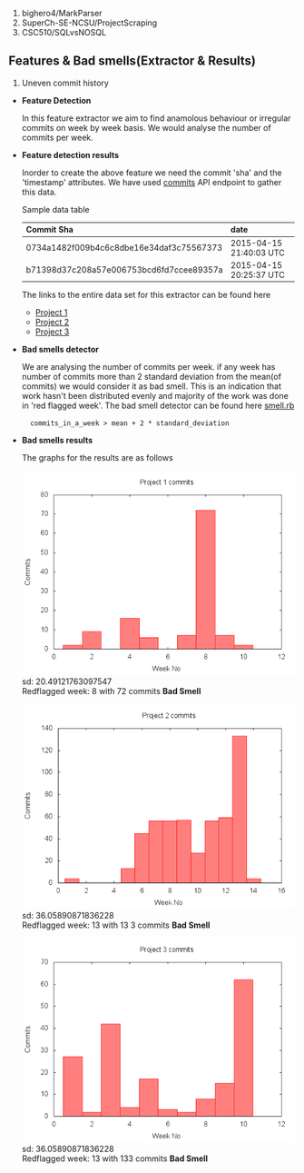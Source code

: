 1. bighero4/MarkParser
2. SuperCh-SE-NCSU/ProjectScraping
3. CSC510/SQLvsNOSQL

## Features & Bad smells(Extractor & Results) 

1. Uneven commit history

- __Feature Detection__
    
    In this feature extractor we aim to find anamolous behaviour or irregular commits on week by week basis. We would analyse the number of commits per week.

- __Feature detection results__
    
    Inorder to create the above feature we need the commit 'sha' and the 'timestamp' attributes. We have used [commits](https://developer.github.com/v3/repos/commits/) API endpoint to gather this data.

    Sample data table 

    | Commit Sha |date|  
    |----------- |----|
    |0734a1482f009b4c6c8dbe16e34daf3c75567373|2015-04-15 21:40:03 UTC|
    |b71398d37c208a57e006753bcd6fd7ccee89357a|2015-04-15 20:25:37 UTC|

    The links to the entire data set for this extractor can be found here
    * [Project 1](./features/unever_commits/feature_results/project_1_commits.csv)
    * [Project 2](./features/unever_commits/feature_results/project_2_commits.csv)
    * [Project 3](./features/unever_commits/feature_results/project_3_commits.csv)


- __Bad smells detector__
    
    We are analysing the number of commits per week. if any week has number of commits more than 2 standard deviation from the mean(of commits) we would consider it as bad smell. This is an indication that work hasn't been distributed evenly and majority of the work was done in 'red flagged week'.
    The bad smell detector can be found here [smell.rb](./features/uneven_commits/smell.rb)

        commits_in_a_week > mean + 2 * standard_deviation  
      
- __Bad smells results__
    
    The graphs for the results are as follows
    
    ![](./features/uneven_commits/smell_results/project_1_commits.png)
    sd: 20.49121763097547<br>
    Redflagged week: 8 with 72 commits __Bad Smell__

    ![](./features/uneven_commits/smell_results/project_2_commits.png)
    sd: 36.05890871836228<br>
    Redflagged week: 13 with 13 3 commits __Bad Smell__

    ![](./features/uneven_commits/smell_results/project_3_commits.png)
    sd: 36.05890871836228<br>
    Redflagged week: 13 with 133 commits __Bad Smell__
    


